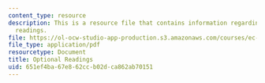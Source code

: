 ```yaml
---
content_type: resource
description: This is a resource file that contains information regarding optional
  readings.
file: https://ol-ocw-studio-app-production.s3.amazonaws.com/courses/ec-s01-internet-technology-in-local-and-global-communities-spring-2005-summer-2005/651ef4ba67e862ccb02dca862ab70151_MITEC_S01S05_optional_read.pdf
file_type: application/pdf
resourcetype: Document
title: Optional Readings
uid: 651ef4ba-67e8-62cc-b02d-ca862ab70151
---
```

